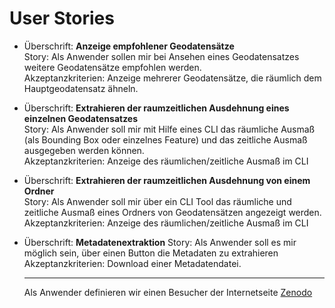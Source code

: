 # User Stories

- Überschrift: **Anzeige empfohlener Geodatensätze**  
  Story: Als Anwender sollen mir bei Ansehen eines Geodatensatzes weitere Geodatensätze empfohlen werden.  
  Akzeptanzkriterien: Anzeige mehrerer Geodatensätze, die räumlich dem Hauptgeodatensatz ähneln.  
- Überschrift: **Extrahieren der raumzeitlichen Ausdehnung eines einzelnen Geodatensatzes**  
  Story: Als Anwender soll mir mit Hilfe eines CLI das räumliche Ausmaß (als Bounding Box oder einzelnes Feature) und das zeitliche Ausmaß ausgegeben werden können.  
  Akzeptanzkriterien: Anzeige des räumlichen/zeitliche Ausmaß im CLI   
- Überschrift: **Extrahieren der raumzeitlichen Ausdehnung von einem Ordner**   
  Story: Als Anwender soll mir über ein CLI Tool das räumliche und zeitliche Ausmaß eines Ordners von Geodatensätzen angezeigt werden.  
  Akzeptanzkriterien: Anzeige des räumlichen/zeitliche Ausmaß im CLI   
- Überschrift: **Metadatenextraktion**
  Story: Als Anwender soll es mir möglich sein, über einen Button die Metadaten zu extrahieren  
  Akzeptanzkriterien: Download einer Metadatendatei.
  
  ***
  Als Anwender definieren wir einen Besucher der Internetseite [Zenodo](https://www.zenodo.org/)

